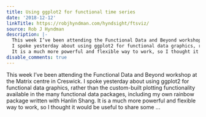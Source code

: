 ```yaml
---
title: Using ggplot2 for functional time series
date: '2018-12-12'
linkTitle: https://robjhyndman.com/hyndsight/ftsviz/
source: Rob J Hyndman
description: |-
  This week I’ve been attending the Functional Data and Beyond workshop at the Matrix centre in Creswick.
  I spoke yesterday about using ggplot2 for functional data graphics, rather than the custom-built plotting functionality available in the many functional data packages, including my own rainbow package written with Hanlin Shang.
  It is a much more powerful and flexible way to work, so I thought it would be useful to share some ...
disable_comments: true
---
```

This week I’ve been attending the Functional Data and Beyond workshop at the Matrix centre in Creswick.
I spoke yesterday about using ggplot2 for functional data graphics, rather than the custom-built plotting functionality available in the many functional data packages, including my own rainbow package written with Hanlin Shang.
It is a much more powerful and flexible way to work, so I thought it would be useful to share some ...